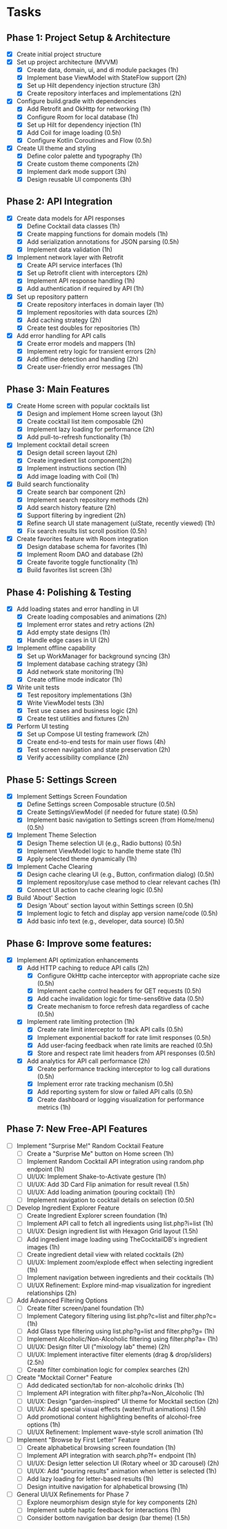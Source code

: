 # Tasks

## Phase 1: Project Setup & Architecture
- [x] Create initial project structure
- [x] Set up project architecture (MVVM)
  - [x] Create data, domain, ui, and di module packages (1h)
  - [x] Implement base ViewModel with StateFlow support (2h)
  - [x] Set up Hilt dependency injection structure (3h)
  - [x] Create repository interfaces and implementations (2h)
- [x] Configure build.gradle with dependencies
  - [x] Add Retrofit and OkHttp for networking (1h)
  - [x] Configure Room for local database (1h)
  - [x] Set up Hilt for dependency injection (1h)
  - [x] Add Coil for image loading (0.5h)
  - [x] Configure Kotlin Coroutines and Flow (0.5h)
- [x] Create UI theme and styling
  - [x] Define color palette and typography (1h)
  - [x] Create custom theme components (2h)
  - [x] Implement dark mode support (3h)
  - [x] Design reusable UI components (3h)

## Phase 2: API Integration
- [x] Create data models for API responses
  - [x] Define Cocktail data classes (1h)
  - [x] Create mapping functions for domain models (1h)
  - [x] Add serialization annotations for JSON parsing (0.5h)
  - [x] Implement data validation (1h)
- [x] Implement network layer with Retrofit
  - [x] Create API service interfaces (1h)
  - [x] Set up Retrofit client with interceptors (2h)
  - [x] Implement API response handling (1h)
  - [x] Add authentication if required by API (1h)
- [x] Set up repository pattern
  - [x] Create repository interfaces in domain layer (1h)
  - [x] Implement repositories with data sources (2h)
  - [x] Add caching strategy (2h)
  - [x] Create test doubles for repositories (1h)
- [x] Add error handling for API calls
  - [x] Create error models and mappers (1h)
  - [x] Implement retry logic for transient errors (2h)
  - [x] Add offline detection and handling (2h)
  - [x] Create user-friendly error messages (1h)

## Phase 3: Main Features
- [x] Create Home screen with popular cocktails list
  - [x] Design and implement Home screen layout (3h)
  - [x] Create cocktail list item composable (2h)
  - [x] Implement lazy loading for performance (2h)
  - [x] Add pull-to-refresh functionality (1h)
- [x] Implement cocktail detail screen
  - [x] Design detail screen layout (2h)
  - [x] Create ingredient list component(2h)
  - [x] Implement instructions section (1h)
  - [x] Add image loading with Coil (1h)
- [x] Build search functionality
  - [x] Create search bar component (2h)
  - [x] Implement search repository methods (2h)
  - [x] Add search history feature (2h)
  - [x] Support filtering by ingredient (2h)
  - [x] Refine search UI state management (uiState, recently viewed) (1h)
  - [x] Fix search results list scroll position (0.5h)
- [x] Create favorites feature with Room integration
  - [x] Design database schema for favorites (1h)
  - [x] Implement Room DAO and database (2h)
  - [x] Create favorite toggle functionality (1h)
  - [x] Build favorites list screen (3h)

## Phase 4: Polishing & Testing
- [x] Add loading states and error handling in UI
  - [x] Create loading composables and animations (2h)
  - [x] Implement error states and retry actions (2h)
  - [x] Add empty state designs (1h)
  - [x] Handle edge cases in UI (2h)
- [x] Implement offline capability
  - [x] Set up WorkManager for background syncing (3h)
  - [x] Implement database caching strategy (3h)
  - [x] Add network state monitoring (1h)
  - [x] Create offline mode indicator (1h)
- [x] Write unit tests
  - [x] Test repository implementations (3h)
  - [x] Write ViewModel tests (3h)
  - [x] Test use cases and business logic (2h)
  - [x] Create test utilities and fixtures (2h)
- [x] Perform UI testing
  - [x] Set up Compose UI testing framework (2h)
  - [x] Create end-to-end tests for main user flows (4h)
  - [x] Test screen navigation and state preservation (2h)
  - [x] Verify accessibility compliance (2h)

## Phase 5: Settings Screen
- [x] Implement Settings Screen Foundation
  - [x] Define Settings screen Composable structure (0.5h)
  - [x] Create SettingsViewModel (if needed for future state) (0.5h)
  - [x] Implement basic navigation to Settings screen (from Home/menu) (0.5h)
- [x] Implement Theme Selection
  - [x] Design Theme selection UI (e.g., Radio buttons) (0.5h)
  - [x] Implement ViewModel logic to handle theme state (1h)
  - [x] Apply selected theme dynamically (1h)
- [x] Implement Cache Clearing
  - [x] Design cache clearing UI (e.g., Button, confirmation dialog) (0.5h)
  - [x] Implement repository/use case method to clear relevant caches (1h)
  - [x] Connect UI action to cache clearing logic (0.5h)
- [x] Build 'About' Section
  - [x] Design 'About' section layout within Settings screen (0.5h)
  - [x] Implement logic to fetch and display app version name/code (0.5h)
  - [x] Add basic info text (e.g., developer, data source) (0.5h)

## Phase 6: Improve some features:
- [x] Implement API optimization enhancements
  - [x] Add HTTP caching to reduce API calls (2h)
    - [x] Configure OkHttp cache interceptor with appropriate cache size (0.5h)
    - [x] Implement cache control headers for GET requests (0.5h)
    - [x] Add cache invalidation logic for time-sens6tive data (0.5h)
    - [x] Create mechanism to force refresh data regardless of cache (0.5h)
  - [x] Implement rate limiting protection (1h)
    - [x] Create rate limit interceptor to track API calls (0.5h)
    - [x] Implement exponential backoff for rate limit responses (0.5h)
    - [x] Add user-facing feedback when rate limits are reached (0.5h)
    - [x] Store and respect rate limit headers from API responses (0.5h)
  - [x] Add analytics for API call performance (2h)
    - [x] Create performance tracking interceptor to log call durations (0.5h)
    - [x] Implement error rate tracking mechanism (0.5h)
    - [x] Add reporting system for slow or failed API calls (0.5h)
    - [x] Create dashboard or logging visualization for performance metrics (1h)

## Phase 7: New Free-API Features
- [ ] Implement "Surprise Me!" Random Cocktail Feature
  - [ ] Create a "Surprise Me" button on Home screen (1h)
  - [ ] Implement Random Cocktail API integration using random.php endpoint (1h)
  - [ ] UI/UX: Implement Shake-to-Activate gesture (1h)
  - [ ] UI/UX: Add 3D Card Flip animation for result reveal (1.5h)
  - [ ] UI/UX: Add loading animation (pouring cocktail) (1h)
  - [ ] Implement navigation to cocktail details on selection (0.5h)
- [ ] Develop Ingredient Explorer Feature
  - [ ] Create Ingredient Explorer screen foundation (1h)
  - [ ] Implement API call to fetch all ingredients using list.php?i=list (1h)
  - [ ] UI/UX: Design ingredient list with Hexagon Grid layout (1.5h)
  - [ ] Add ingredient image loading using TheCocktailDB's ingredient images (1h)
  - [ ] Create ingredient detail view with related cocktails (2h)
  - [ ] UI/UX: Implement zoom/explode effect when selecting ingredient (1h)
  - [ ] Implement navigation between ingredients and their cocktails (1h)
  - [ ] UI/UX Refinement: Explore mind-map visualization for ingredient relationships (2h)
- [ ] Add Advanced Filtering Options
  - [ ] Create filter screen/panel foundation (1h)
  - [ ] Implement Category filtering using list.php?c=list and filter.php?c= (1h)
  - [ ] Add Glass type filtering using list.php?g=list and filter.php?g= (1h)
  - [ ] Implement Alcoholic/Non-Alcoholic filtering using filter.php?a= (1h)
  - [ ] UI/UX: Design filter UI ("mixology lab" theme) (2h)
  - [ ] UI/UX: Implement interactive filter elements (drag & drop/sliders) (2.5h)
  - [ ] Create filter combination logic for complex searches (2h)
- [ ] Create "Mocktail Corner" Feature
  - [ ] Add dedicated section/tab for non-alcoholic drinks (1h)
  - [ ] Implement API integration with filter.php?a=Non_Alcoholic (1h)
  - [ ] UI/UX: Design "garden-inspired" UI theme for Mocktail section (2h)
  - [ ] UI/UX: Add special visual effects (water/fruit animations) (1.5h)
  - [ ] Add promotional content highlighting benefits of alcohol-free options (1h)
  - [ ] UI/UX Refinement: Implement wave-style scroll animation (1h)
- [ ] Implement "Browse by First Letter" Feature
  - [ ] Create alphabetical browsing screen foundation (1h)
  - [ ] Implement API integration with search.php?f= endpoint (1h)
  - [ ] UI/UX: Design letter selection UI (Rotary wheel or 3D carousel) (2h)
  - [ ] UI/UX: Add "pouring results" animation when letter is selected (1h)
  - [ ] Add lazy loading for letter-based results (1h)
  - [ ] Design intuitive navigation for alphabetical browsing (1h)
- [ ] General UI/UX Refinements for Phase 7
  - [ ] Explore neumorphism design style for key components (2h)
  - [ ] Implement subtle haptic feedback for interactions (1h)
  - [ ] Consider bottom navigation bar design (bar theme) (1.5h)